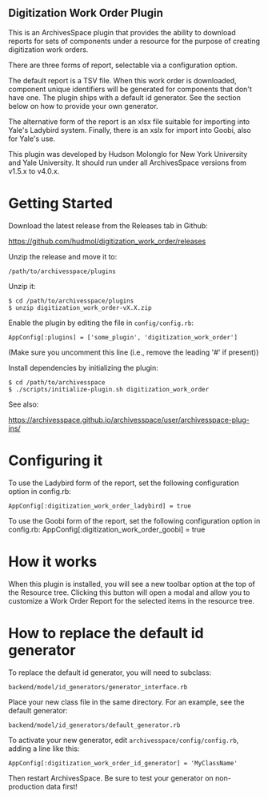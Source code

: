 Digitization Work Order Plugin
-----------------------------------

This is an ArchivesSpace plugin that provides the ability to download reports for sets of components under a resource for the purpose of creating digitization work orders.

There are three forms of report, selectable via a configuration option.

The default report is a TSV file. When this work order is downloaded, component unique identifiers will be generated for components that don't have one. The plugin ships with a default id generator. See the section below on how to provide your own generator.

The alternative form of the report is an xlsx file suitable for importing into Yale's Ladybird system. Finally, there is an xslx for import into Goobi, also for Yale's use.

This plugin was developed by Hudson Molonglo for New York University and Yale University. It should run under all ArchivesSpace versions from v1.5.x to v4.0.x.


# Getting Started

Download the latest release from the Releases tab in Github:

  https://github.com/hudmol/digitization_work_order/releases

Unzip the release and move it to:

    /path/to/archivesspace/plugins

Unzip it:

    $ cd /path/to/archivesspace/plugins
    $ unzip digitization_work_order-vX.X.zip

Enable the plugin by editing the file in `config/config.rb`:

    AppConfig[:plugins] = ['some_plugin', 'digitization_work_order']

(Make sure you uncomment this line (i.e., remove the leading '#' if present))

Install dependencies by initializing the plugin:

    $ cd /path/to/archivesspace
    $ ./scripts/initialize-plugin.sh digitization_work_order

See also:

  https://archivesspace.github.io/archivesspace/user/archivesspace-plug-ins/


# Configuring it

To use the Ladybird form of the report, set the following configuration option in config.rb:

    AppConfig[:digitization_work_order_ladybird] = true

To use the Goobi form of the report, set the following configuration option in config.rb:
    AppConfig[:digitization_work_order_goobi] = true

# How it works

When this plugin is installed, you will see a new toolbar option at the top
of the Resource tree. Clicking this button will open a modal and allow you
to customize a Work Order Report for the selected items in the resource tree.


# How to replace the default id generator

To replace the default id generator, you will need to subclass:

    backend/model/id_generators/generator_interface.rb

Place your new class file in the same directory. For an example, see the default generator:

    backend/model/id_generators/default_generator.rb

To activate your new generator, edit `archivesspace/config/config.rb`, adding a line like this:

    AppConfig[:digitization_work_order_id_generator] = 'MyClassName'

Then restart ArchivesSpace. Be sure to test your generator on non-production data first!

